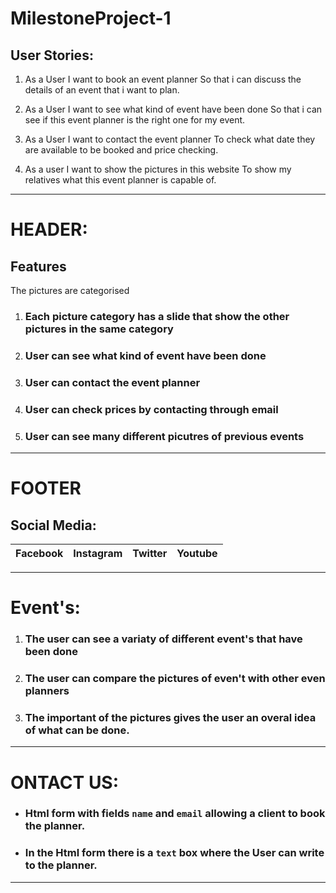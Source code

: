 # MilestoneProject-1
## User Stories:

 1. As a User
I want to book an event planner
So that i can discuss the details of an event that i want to plan.

2. As a User
I want to see what kind of event have been done
So that i can see if this event planner is the right one for my event.

3. As a User
I want to contact the event planner
To check what date they are available to be booked and price checking.

4. As a user
I want to show the pictures in this website
To show my relatives what this event planner is capable of.
---

# HEADER:
## Features

The pictures are categorised
1. ### Each picture category has a slide that show the other pictures in the same category
2. ### User can see what kind of event have been done 
3. ### User can contact the event planner
4. ### User can check prices by contacting through email
5. ### User can see many different picutres of previous events
---
# FOOTER
## Social Media:

| Facebook | Instagram |Twitter | Youtube | 
| --- | --- | --- |  --- | 
---
# Event's:
1. ### The user can see a variaty of different event's that have been done
2. ### The user can compare the pictures of even't with other even planners
3. ### The important of the pictures gives the user an overal idea of what can be done.
---
# ONTACT US: 
 - ### Html form with fields `name` and `email` allowing a client to book the planner.
 - ### In the Html form there is a `text` box where the User can write to the planner.
 ---